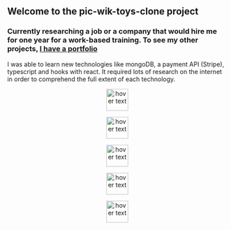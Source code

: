 

## Welcome to the pic-wik-toys-clone project

### Currently researching a job or a company that would hire me for one year for a work-based training. To see my other projects, [I have a portfolio][website]

I was able to learn new technologies like mongoDB, a payment API (Stripe), typescript and hooks with react. It required lots of research on the internet in order to comprehend the full extent of each technology.



<div display="flex">
<p align="center">
  <img src="https://i.ibb.co/f0Kp7cw/github.png" width="50" height="50" title="hover text">
</p>
<p align="center">
  <img src="https://i.ibb.co/d6kyD08/react.png" width="50" height="50" title="hover text">
</p>
<p align="center">
  <img src="https://i.ibb.co/GVdFnW1/sass.png" width="50" height="50" title="hover text">
</p>
<p align="center">
  <img src="https://i.ibb.co/vhynR80/nodejs.png " width="50" height="50" title="hover text">
</p>
<p align="center">
  <img src="https://i.ibb.co/L130KTb/stripe.webp" width="50" height="50" title="hover text">
</p>
  </div>



  
  
  [website]: https://armand-meunier.herokuapp.com/
